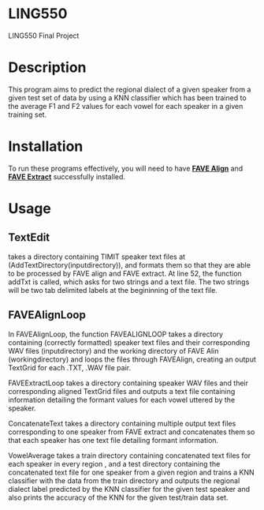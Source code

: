 # LING550
LING550 Final Project

# Description
This program aims to predict the regional dialect of a given speaker from a given test set of data by using a KNN classifier which has been trained to the average F1 and F2 values for each vowel for each speaker in a given training set.  

# Installation
To run these programs effectively, you will need to have **[FAVE Align](https://github.com/JoFrhwld/FAVE/tree/master/FAVE-align)** and **[FAVE Extract](https://github.com/JoFrhwld/FAVE/tree/master/FAVE-extract)** successfully installed. 

# Usage
## TextEdit

takes a directory containing TIMIT speaker text files at (AddTextDirectory(inputdirectory)), and formats them so that they are able to be processed by FAVE align and FAVE extract.  At line 52, the function addTxt is called, which asks for two strings and a text file.  The two strings will be two tab delimited labels at the begininning of the text file.   

## FAVEAlignLoop

In FAVEAlignLoop, the function FAVEALIGNLOOP takes a directory containing (correctly formatted) speaker text files and their corresponding WAV files (inputdirectory) and the working directory of FAVE Alin (workingdirectory) and loops the files through FAVEAlign, creating an output TextGrid for each .TXT, .WAV file pair. 


FAVEExtractLoop takes a directory containing speaker WAV files and their corresponding aligned TextGrid files and outputs a text file containing information detailing the formant values for each vowel uttered by the speaker. 

ConcatenateText takes a directory containing multiple output text files corresponding to one speaker from FAVE extract and concatenates them so that each speaker has one text file detailing formant information.

VowelAverage takes a train directory containing concatenated text files for each speaker in every region  , and a test directory containing the concatenated text file for one speaker from a given region and trains a KNN classifier with the data from the train directory and outputs the regional dialect label predicted by the KNN classifier for the given test speaker and also prints the accuracy of the KNN for the given test/train data set.  
